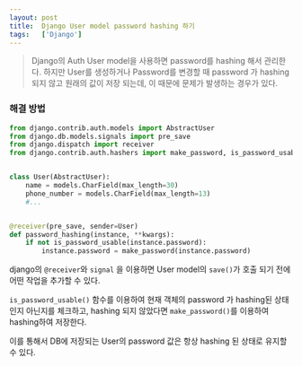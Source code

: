```yaml
---
layout: post
title:  Django User model password hashing 하기
tags:   ['Django']
---
```


> Django의 Auth User model을 사용하면 password를 hashing 해서 관리한다. 하지만 User를 생성하거나 Password를 변경할 때 password 가 hashing 되지 않고 원래의 값이 저장 되는데, 이 때문에 문제가 발생하는 경우가 있다.  

### 해결 방법   

```python
from django.contrib.auth.models import AbstractUser
from django.db.models.signals import pre_save
from django.dispatch import receiver
from django.contrib.auth.hashers import make_password, is_password_usable


class User(AbstractUser):
    name = models.CharField(max_length=30)
    phone_number = models.CharField(max_length=13)
    #...


@receiver(pre_save, sender=User)
def password_hashing(instance, **kwargs):
    if not is_password_usable(instance.password):
        instance.password = make_password(instance.password)
```  

django의 `@receiver`와 `signal` 을 이용하면 User model의 `save()`가 호출 되기 전에 어떤 작업을 추가할 수 있다.  

`is_password_usable()` 함수를 이용하여 현재 객체의 password 가 hashing된 상태인지 아닌지를 체크하고, hashing 되지 않았다면 `make_password()`를 이용하여 hashing하여 저장한다.  

이를 통해서 DB에 저장되는 User의 password 값은 항상 hashing 된 상태로 유지할 수 있다.  
